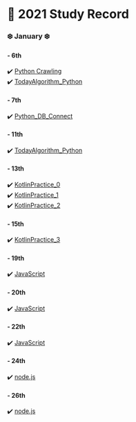 # 🙋 2021 Study Record
### ❄️ January ❄️
#### - 6th
 ✔️ [Python Crawling](https://github.com/my-choe/study-record/blob/main/ye-park/2021/01/%5B0106%5DPython_Crawling.md) <br/>
 ✔️ [TodayAlgorithm_Python](https://github.com/my-choe/study-record/blob/main/ye-park/2021/01/%5B0106%5DTodayAlgorithm_Python.md)
 #### - 7th
 ✔️ [Python_DB_Connect](https://github.com/my-choe/study-record/blob/main/ye-park/2021/01/%5B0107%5DPython_DB_Connect.md)
 #### - 11th
 ✔️ [TodayAlgorithm_Python](https://github.com/my-choe/study-record/blob/main/ye-park/2021/01/%5B0111%5DTodayAlgorithm_Python.md)
 #### - 13th
 ✔️ [KotlinPractice_0](https://github.com/my-choe/study-record/blob/main/ye-park/2021/01/%5B0113%5DKotlinPractice_0.md)<br/>
 ✔️ [KotlinPractice_1](https://github.com/my-choe/study-record/blob/main/ye-park/2021/01/%5B0113%5DKotlinPractice_1.md)<br/>
 ✔️ [KotlinPractice_2](https://github.com/my-choe/study-record/blob/main/ye-park/2021/01/%5B0113%5DKotlinPractice_2.md)
#### - 15th
 ✔️ [KotlinPractice_3](https://github.com/my-choe/study-record/blob/main/ye-park/2021/01/%5B0115%5DKotlinPractice_3.md)<br/>
#### - 19th
 ✔️ [JavaScript](https://github.com/my-choe/study-record/blob/main/ye-park/2021/01/%5B0115%5DKotlinPractice_3.md)<br/>
#### - 20th
✔️ [JavaScript](https://github.com/my-choe/study-record/blob/main/ye-park/2021/01/%5B0115%5DKotlinPractice_3.md)<br/>
#### - 22th
✔️ [JavaScript](https://github.com/my-choe/study-record/blob/main/ye-park/2021/01/%5B0115%5DKotlinPractice_3.md)<br/>
#### - 24th
✔️ [node.js](https://github.com/my-choe/study-record/blob/main/ye-park/2021/01/%5B0115%5DKotlinPractice_3.md)<br/>
#### - 26th
✔️ [node.js](https://github.com/my-choe/study-record/blob/main/ye-park/2021/01/%5B0115%5DKotlinPractice_3.md)<br/>
